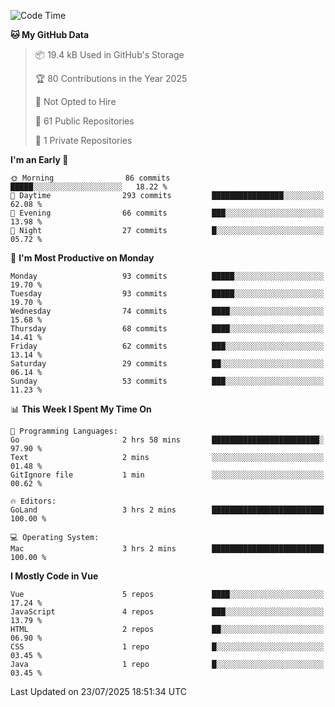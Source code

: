 <!--START_SECTION:waka-->
![Code Time](http://img.shields.io/badge/Code%20Time-1%2C480%20hrs%2024%20mins-blue)

**🐱 My GitHub Data** 

> 📦 19.4 kB Used in GitHub's Storage 
 > 
> 🏆 80 Contributions in the Year 2025
 > 
> 🚫 Not Opted to Hire
 > 
> 📜 61 Public Repositories 
 > 
> 🔑 1 Private Repositories 
 > 
**I'm an Early 🐤** 

```text
🌞 Morning                86 commits          █████░░░░░░░░░░░░░░░░░░░░   18.22 % 
🌆 Daytime                293 commits         ████████████████░░░░░░░░░   62.08 % 
🌃 Evening                66 commits          ███░░░░░░░░░░░░░░░░░░░░░░   13.98 % 
🌙 Night                  27 commits          █░░░░░░░░░░░░░░░░░░░░░░░░   05.72 % 
```
📅 **I'm Most Productive on Monday** 

```text
Monday                   93 commits          █████░░░░░░░░░░░░░░░░░░░░   19.70 % 
Tuesday                  93 commits          █████░░░░░░░░░░░░░░░░░░░░   19.70 % 
Wednesday                74 commits          ████░░░░░░░░░░░░░░░░░░░░░   15.68 % 
Thursday                 68 commits          ████░░░░░░░░░░░░░░░░░░░░░   14.41 % 
Friday                   62 commits          ███░░░░░░░░░░░░░░░░░░░░░░   13.14 % 
Saturday                 29 commits          ██░░░░░░░░░░░░░░░░░░░░░░░   06.14 % 
Sunday                   53 commits          ███░░░░░░░░░░░░░░░░░░░░░░   11.23 % 
```


📊 **This Week I Spent My Time On** 

```text
💬 Programming Languages: 
Go                       2 hrs 58 mins       ████████████████████████░   97.90 % 
Text                     2 mins              ░░░░░░░░░░░░░░░░░░░░░░░░░   01.48 % 
GitIgnore file           1 min               ░░░░░░░░░░░░░░░░░░░░░░░░░   00.62 % 

🔥 Editors: 
GoLand                   3 hrs 2 mins        █████████████████████████   100.00 % 

💻 Operating System: 
Mac                      3 hrs 2 mins        █████████████████████████   100.00 % 
```

**I Mostly Code in Vue** 

```text
Vue                      5 repos             ████░░░░░░░░░░░░░░░░░░░░░   17.24 % 
JavaScript               4 repos             ███░░░░░░░░░░░░░░░░░░░░░░   13.79 % 
HTML                     2 repos             ██░░░░░░░░░░░░░░░░░░░░░░░   06.90 % 
CSS                      1 repo              █░░░░░░░░░░░░░░░░░░░░░░░░   03.45 % 
Java                     1 repo              █░░░░░░░░░░░░░░░░░░░░░░░░   03.45 % 
```




 Last Updated on 23/07/2025 18:51:34 UTC
<!--END_SECTION:waka-->
